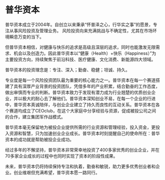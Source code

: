 # 普华资本

普华资本成立于2004年。自创立以来秉承“怀普泽之心，行华实之事”的愿景，专注从事风险投资及管理业务。
风险投资向来充满挑战与不确定性，尤其在市场环境瞬息万变的当下。

但普华资本相信，对健康与快乐的追求是高级且深层的追求，同时也能激发无限需求、机会以及创造力。因此普华资本以“健康（Health）+快乐（Happiness）”为主要投资方向，持续聚焦于前沿科技、医疗健康、文化消费、新能源四大领域。

普华资本的投资理念是：专注、深入；勤奋、稳健；坦诚、持久。

专业度是每一个风险投资团队最为重要的核心能力之一。普华资本在每一个赛道搭建了具有深厚产业背景的投资团队，凭借多年的产业积累，结合勤奋的工作态度，做出审慎而专业的判断。普华资本致力于发现有潜力成为行业翘楚的优质创业企业，并以极大的耐心去了解他们。普华资本深知创业不易，在每一个企业的行进中，普华资本真诚陪伴，与创业企业建立了持久而良性的互动关系。普华资本在各个赛道均成立了CEOclub，在这个大家庭中分享经验与资源，促成被投公司之间的合作，建立集团军作战模式。

普华资本毫无保留地为被投企业提供所需的行业资源和管理经验，投入资金，更投入资源和智慧，只为加速创业企业成长。普华资本时刻提醒自己的使命所在：普华资本的成功就是帮助被投企业成功。

经过多年的不懈坚持，普华资本非常荣幸地投资了400多家优秀的创业企业，并在70多家企业成长的过程中也同时实现了资本的阶段性成果。

未来，普华资本仍将持续保持专注和执着，勤奋和敏锐，助力更多优秀创业者和企业。创业维艰但充满希望，普华资本愿一路同行。
